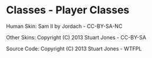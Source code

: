 Classes - Player Classes
========================

Human Skin: Sam II by Jordach - CC-BY-SA-NC

Other Skins: Copyright (C) 2013 Stuart Jones - CC-BY-SA

Source Code: Copyright (C) 2013 Stuart Jones - WTFPL

